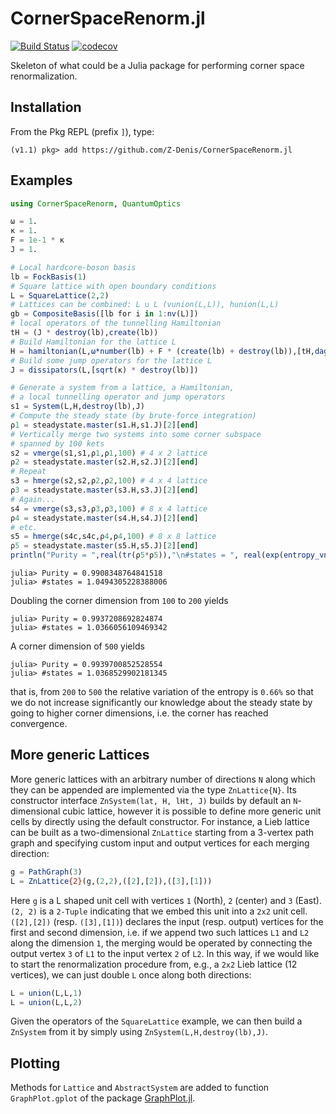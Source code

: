 # CornerSpaceRenorm.jl

[![Build Status](https://travis-ci.com/Z-Denis/CornerSpaceRenorm.jl.svg?token=XuYcpCDomapYmd2vHj9y&branch=master)](https://travis-ci.com/Z-Denis/CornerSpaceRenorm.jl)
[![codecov](https://codecov.io/gh/Z-Denis/CornerSpaceRenorm.jl/branch/master/graph/badge.svg?token=EwifsJO3ew)](https://codecov.io/gh/Z-Denis/CornerSpaceRenorm.jl)

Skeleton of what could be a Julia package for performing corner space renormalization.

## Installation
From the Pkg REPL (prefix `]`), type:
```julia-repl
(v1.1) pkg> add https://github.com/Z-Denis/CornerSpaceRenorm.jl
```

## Examples
```julia
using CornerSpaceRenorm, QuantumOptics

ω = 1.
κ = 1.
F = 1e-1 * κ
J = 1.

# Local hardcore-boson basis
lb = FockBasis(1)
# Square lattice with open boundary conditions
L = SquareLattice(2,2)
# Lattices can be combined: L ∪ L (vunion(L,L)), hunion(L,L)
gb = CompositeBasis([lb for i in 1:nv(L)])
# local operators of the tunnelling Hamiltonian
tH = (J * destroy(lb),create(lb))
# Build Hamiltonian for the lattice L
H = hamiltonian(L,ω*number(lb) + F * (create(lb) + destroy(lb)),[tH,dagger.(tH)])
# Build some jump operators for the lattice L
J = dissipators(L,[sqrt(κ) * destroy(lb)])

# Generate a system from a lattice, a Hamiltonian,
# a local tunnelling operator and jump operators
s1 = System(L,H,destroy(lb),J)
# Compute the steady state (by brute-force integration)
ρ1 = steadystate.master(s1.H,s1.J)[2][end]
# Vertically merge two systems into some corner subspace
# spanned by 100 kets
s2 = vmerge(s1,s1,ρ1,ρ1,100) # 4 x 2 lattice
ρ2 = steadystate.master(s2.H,s2.J)[2][end]
# Repeat
s3 = hmerge(s2,s2,ρ2,ρ2,100) # 4 x 4 lattice
ρ3 = steadystate.master(s3.H,s3.J)[2][end]
# Again...
s4 = vmerge(s3,s3,ρ3,ρ3,100) # 8 x 4 lattice
ρ4 = steadystate.master(s4.H,s4.J)[2][end]
# etc.
s5 = hmerge(s4c,s4c,ρ4,ρ4,100) # 8 x 8 lattice
ρ5 = steadystate.master(s5.H,s5.J)[2][end]
println("Purity = ",real(tr(ρ5*ρ5)),"\n#states = ", real(exp(entropy_vn(ρ5))))
```
```julia-repl
julia> Purity = 0.9908348764841518
julia> #states = 1.0494305228388006
```
Doubling the corner dimension from `100` to `200` yields
```julia-repl
julia> Purity = 0.9937208692824874
julia> #states = 1.0366056109469342
```
A corner dimension of `500` yields
```julia-repl
julia> Purity = 0.9939700852528554
julia> #states = 1.0368529902181345
```
that is, from `200` to `500` the relative variation of the entropy is `0.66%` so
that we do not increase significantly our knowledge about the steady state by
going to higher corner dimensions, i.e. the corner has reached convergence.

## More generic Lattices

More generic lattices with an arbitrary number of directions `N` along which they
can be appended are implemented via the type `ZnLattice{N}`. Its constructor
interface `ZnSystem(lat, H, lHt, J)` builds by default an `N`-dimensional cubic
lattice, however it is possible to define more generic unit cells by directly
using the default constructor. For instance, a Lieb lattice can be built as a
two-dimensional `ZnLattice` starting from a 3-vertex path graph and specifying
custom input and output vertices for each merging direction:
```julia
g = PathGraph(3)
L = ZnLattice{2}(g,(2,2),([2],[2]),([3],[1]))
```
Here `g` is a L shaped unit cell with vertices `1` (North), `2` (center) and `3`
(East). `(2, 2)` is a `2-Tuple` indicating that we embed this unit into a `2x2`
unit cell. `([2],[2])` (resp. `([3],[1])`) declares the input (resp. output)
vertices for the first and second dimension, i.e. if we append two such lattices
`L1` and `L2` along the dimension `1`, the merging would be operated by connecting
the output vertex `3` of `L1` to the input vertex `2` of `L2`. In this way, if we
would like to start the renormalization procedure from, e.g., a `2x2` Lieb lattice
(12 vertices), we can just double `L` once along both directions:
```julia
L = union(L,L,1)
L = union(L,L,2)
```
Given the operators of the `SquareLattice` example, we can then build a `ZnSystem`
from it by simply using `ZnSystem(L,H,destroy(lb),J)`.

## Plotting

Methods for `Lattice` and `AbstractSystem` are added to function `GraphPlot.gplot`
of the package [GraphPlot.jl](https://github.com/JuliaGraphs/GraphPlot.jl).
